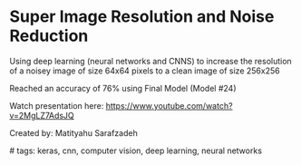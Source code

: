 # Super Image Resolution and Noise Reduction
Using deep learning (neural networks and CNNS) to increase the resolution of a noisey image of size 64x64 pixels to a clean image of size 256x256

Reached an accuracy of 76% using Final Model (Model \#24)

Watch presentation here: https://www.youtube.com/watch?v=2MgLZ7AdsJQ


Created by:
Matityahu Sarafzadeh


\# tags: keras, cnn, computer vision, deep learning, neural networks
